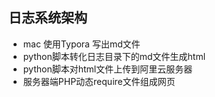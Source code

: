## 日志系统架构

- mac 使用Typora 写出md文件
- python脚本转化日志目录下的md文件生成html
- python脚本对html文件上传到阿里云服务器
- 服务器端PHP动态require文件组成网页